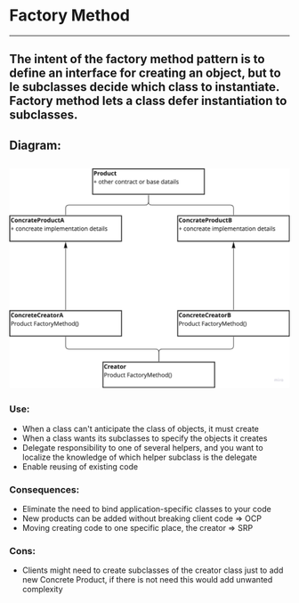 ﻿# Factory Method

---
## The intent of the factory method pattern is to define an interface for creating an object, but to le subclasses decide which class to instantiate. Factory method lets a class defer instantiation to subclasses.

## Diagram:
![img.png](img.png)
---

### Use:
- When a class can't anticipate the class of objects, it must create
- When a class wants its subclasses to specify the objects it creates
- Delegate responsibility to one of several helpers, and you want to localize the knowledge of which helper subclass is the delegate
- Enable reusing of existing code

### Consequences:
- Eliminate the need to bind application-specific classes to your code
- New products can be added without breaking client code => OCP
- Moving creating code to one specific place, the creator => SRP

### Cons:
- Clients might need to create subclasses of the creator class just to add new Concrete Product, if there is not need this would add unwanted complexity